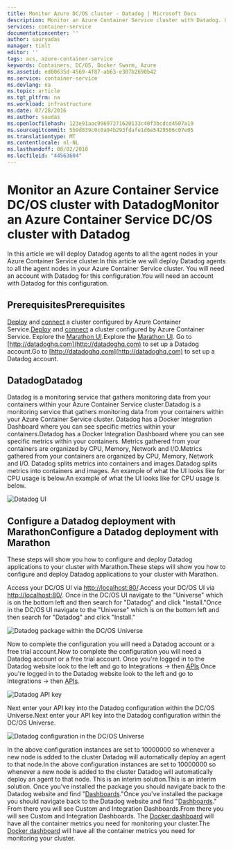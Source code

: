 ```yaml
---
title: Monitor Azure DC/OS cluster - Datadog | Microsoft Docs
description: Monitor an Azure Container Service cluster with Datadog. Use the DC/OS web UI to deploy the Datadog agents to your cluster.
services: container-service
documentationcenter: ''
author: sauryadas
manager: timlt
editor: ''
tags: acs, azure-container-service
keywords: Containers, DC/OS, Docker Swarm, Azure
ms.assetid: ed00635d-4569-4f87-ab63-e307b2690b42
ms.service: container-service
ms.devlang: na
ms.topic: article
ms.tgt_pltfrm: na
ms.workload: infrastructure
ms.date: 07/28/2016
ms.author: saudas
ms.openlocfilehash: 123e91aac99697271620133c40f3bcdcd4507a19
ms.sourcegitcommit: 5b9d839c0c0a94b293fdafe1d6e5429506c07e05
ms.translationtype: MT
ms.contentlocale: nl-NL
ms.lasthandoff: 08/02/2018
ms.locfileid: "44563604"
---
```

# <a name="monitor-an-azure-container-service-dcos-cluster-with-datadog"></a><span data-ttu-id="393e7-105">Monitor an Azure Container Service DC/OS cluster with Datadog</span><span class="sxs-lookup"><span data-stu-id="393e7-105">Monitor an Azure Container Service DC/OS cluster with Datadog</span></span>
<span data-ttu-id="393e7-106">In this article we will deploy Datadog agents to all the agent nodes in your Azure Container Service cluster.</span><span class="sxs-lookup"><span data-stu-id="393e7-106">In this article we will deploy Datadog agents to all the agent nodes in your Azure Container Service cluster.</span></span> <span data-ttu-id="393e7-107">You will need an account with Datadog for this configuration.</span><span class="sxs-lookup"><span data-stu-id="393e7-107">You will need an account with Datadog for this configuration.</span></span> 

## <a name="prerequisites"></a><span data-ttu-id="393e7-108">Prerequisites</span><span class="sxs-lookup"><span data-stu-id="393e7-108">Prerequisites</span></span>
<span data-ttu-id="393e7-109">[Deploy](container-service-deployment.md) and [connect](container-service-connect.md) a cluster configured by Azure Container Service.</span><span class="sxs-lookup"><span data-stu-id="393e7-109">[Deploy](container-service-deployment.md) and [connect](container-service-connect.md) a cluster configured by Azure Container Service.</span></span> <span data-ttu-id="393e7-110">Explore the [Marathon UI](container-service-mesos-marathon-ui.md).</span><span class="sxs-lookup"><span data-stu-id="393e7-110">Explore the [Marathon UI](container-service-mesos-marathon-ui.md).</span></span> <span data-ttu-id="393e7-111">Go to [http://datadoghq.com](http://datadoghq.com) to set up a Datadog account.</span><span class="sxs-lookup"><span data-stu-id="393e7-111">Go to [http://datadoghq.com](http://datadoghq.com) to set up a Datadog account.</span></span> 

## <a name="datadog"></a><span data-ttu-id="393e7-112">Datadog</span><span class="sxs-lookup"><span data-stu-id="393e7-112">Datadog</span></span>
<span data-ttu-id="393e7-113">Datadog is a monitoring service that gathers monitoring data from your containers within your Azure Container Service cluster.</span><span class="sxs-lookup"><span data-stu-id="393e7-113">Datadog is a monitoring service that gathers monitoring data from your containers within your Azure Container Service cluster.</span></span> <span data-ttu-id="393e7-114">Datadog has a Docker Integration Dashboard where you can see specific metrics within your containers.</span><span class="sxs-lookup"><span data-stu-id="393e7-114">Datadog has a Docker Integration Dashboard where you can see specific metrics within your containers.</span></span> <span data-ttu-id="393e7-115">Metrics gathered from your containers are organized by CPU, Memory, Network and I/O.</span><span class="sxs-lookup"><span data-stu-id="393e7-115">Metrics gathered from your containers are organized by CPU, Memory, Network and I/O.</span></span> <span data-ttu-id="393e7-116">Datadog splits metrics into containers and images.</span><span class="sxs-lookup"><span data-stu-id="393e7-116">Datadog splits metrics into containers and images.</span></span> <span data-ttu-id="393e7-117">An example of what the UI looks like for CPU usage is below.</span><span class="sxs-lookup"><span data-stu-id="393e7-117">An example of what the UI looks like for CPU usage is below.</span></span>

![Datadog UI](https://docstestmedia1.blob.core.windows.net/azure-media/articles/container-service/media/container-service-monitoring/datadog4.png)

## <a name="configure-a-datadog-deployment-with-marathon"></a><span data-ttu-id="393e7-119">Configure a Datadog deployment with Marathon</span><span class="sxs-lookup"><span data-stu-id="393e7-119">Configure a Datadog deployment with Marathon</span></span>
<span data-ttu-id="393e7-120">These steps will show you how to configure and deploy Datadog applications to your cluster with Marathon.</span><span class="sxs-lookup"><span data-stu-id="393e7-120">These steps will show you how to configure and deploy Datadog applications to your cluster with Marathon.</span></span> 

<span data-ttu-id="393e7-121">Access your DC/OS UI via [http://localhost:80/](http://localhost:80/).</span><span class="sxs-lookup"><span data-stu-id="393e7-121">Access your DC/OS UI via [http://localhost:80/](http://localhost:80/).</span></span> <span data-ttu-id="393e7-122">Once in the DC/OS UI navigate to the "Universe" which is on the bottom left and then search for "Datadog" and click "Install."</span><span class="sxs-lookup"><span data-stu-id="393e7-122">Once in the DC/OS UI navigate to the "Universe" which is on the bottom left and then search for "Datadog" and click "Install."</span></span>

![Datadog package within the DC/OS Universe](https://docstestmedia1.blob.core.windows.net/azure-media/articles/container-service/media/container-service-monitoring/datadog1.png)

<span data-ttu-id="393e7-124">Now to complete the configuration you will need a Datadog account or a free trial account.</span><span class="sxs-lookup"><span data-stu-id="393e7-124">Now to complete the configuration you will need a Datadog account or a free trial account.</span></span> <span data-ttu-id="393e7-125">Once you're logged in to the Datadog website look to the left and go to Integrations -> then [APIs](https://app.datadoghq.com/account/settings#api).</span><span class="sxs-lookup"><span data-stu-id="393e7-125">Once you're logged in to the Datadog website look to the left and go to Integrations -> then [APIs](https://app.datadoghq.com/account/settings#api).</span></span> 

![Datadog API key](https://docstestmedia1.blob.core.windows.net/azure-media/articles/container-service/media/container-service-monitoring/datadog2.png)

<span data-ttu-id="393e7-127">Next enter your API key into the Datadog configuration within the DC/OS Universe.</span><span class="sxs-lookup"><span data-stu-id="393e7-127">Next enter your API key into the Datadog configuration within the DC/OS Universe.</span></span> 

![Datadog configuration in the DC/OS Universe](https://docstestmedia1.blob.core.windows.net/azure-media/articles/container-service/media/container-service-monitoring/datadog3.png) 

<span data-ttu-id="393e7-129">In the above configuration instances are set to 10000000 so whenever a new node is added to the cluster Datadog will automatically deploy an agent to that node.</span><span class="sxs-lookup"><span data-stu-id="393e7-129">In the above configuration instances are set to 10000000 so whenever a new node is added to the cluster Datadog will automatically deploy an agent to that node.</span></span> <span data-ttu-id="393e7-130">This is an interim solution.</span><span class="sxs-lookup"><span data-stu-id="393e7-130">This is an interim solution.</span></span> <span data-ttu-id="393e7-131">Once you've installed the package you should navigate back to the Datadog website and find "[Dashboards](https://app.datadoghq.com/dash/list)."</span><span class="sxs-lookup"><span data-stu-id="393e7-131">Once you've installed the package you should navigate back to the Datadog website and find "[Dashboards](https://app.datadoghq.com/dash/list)."</span></span> <span data-ttu-id="393e7-132">From there you will see Custom and Integration Dashboards.</span><span class="sxs-lookup"><span data-stu-id="393e7-132">From there you will see Custom and Integration Dashboards.</span></span> <span data-ttu-id="393e7-133">The [Docker dashboard](https://app.datadoghq.com/screen/integration/docker) will have all the container metrics you need for monitoring your cluster.</span><span class="sxs-lookup"><span data-stu-id="393e7-133">The [Docker dashboard](https://app.datadoghq.com/screen/integration/docker) will have all the container metrics you need for monitoring your cluster.</span></span> 





